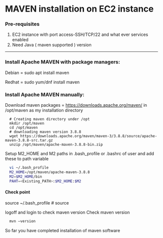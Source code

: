 # MAVEN installation on EC2 instance
### Pre-requisites
1. EC2 instance with port access-SSH/TCP/22 and what ever services enabled
2. Need Java ( maven supported ) version
-------------------------------------------------------
### Install Apache MAVEN with package managers:
Debian = sudo apt install maven

Redhat = sudo yum/dnf install maven

### Install Apache MAVEN manually:

Download maven packages = https://downloads.apache.org/maven/ in /opt/maven as my installation directory

```
  # Creating maven directory under /opt
  mkdir /opt/maven
  cd /opt/maven
  # downloading maven version 3.8.8
  wget https://downloads.apache.org/maven/maven-3/3.8.8/source/apache-maven-3.8.8-src.tar.gz
  unzip /opt/maven/apache-maven-3.8.8-bin.zip
 ```
Setup M2_HOME and M2 paths in .bash_profile or .bashrc of user and add these to path variable
```sh
  vi ~/.bash_profile
  M2_HOME=/opt/maven/apache-maven-3.8.8
  M2=$M2_HOME/bin
  PAHT=<Existing_PATH>:$M2_HOME:$M2
```
#### Check point 
source ~/.bash_profile  # source

logoff and login to check maven version
Check maven version 
```sh
  mvn –version
```
So far you have completed installation of maven software
